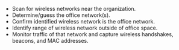   
  * Scan for wireless networks near the organization.
  * Determine/guess the office network(s).
  * Confirm identified wireless network is the office network.
  * Identify range of wireless network outside of office space.
  * Monitor traffic of that network and capture wireless handshakes, beacons, and MAC addresses.
